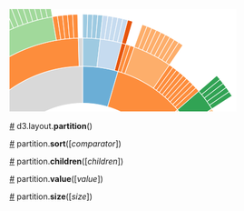 ![partition](partition.png)

<a name="partition" href="#partition">#</a> d3.layout.<b>partition</b>()

<a name="sort" href="#sort">#</a> partition.<b>sort</b>([<i>comparator</i>])

<a name="children" href="#children">#</a> partition.<b>children</b>([<i>children</i>])

<a name="value" href="#value">#</a> partition.<b>value</b>([<i>value</i>])

<a name="size" href="#size">#</a> partition.<b>size</b>([<i>size</i>])
